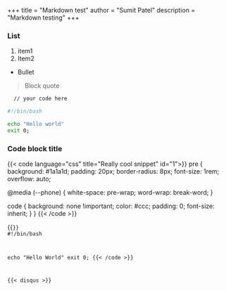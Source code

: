 +++
title = "Markdown test"
author = "Sumit Patel"
description = "Markdown testing"
+++



### List 


1. item1
2. Item2

* Bullet

> Block quote

```html
  // your code here
```

```bash:code.sh
#!/bin/bash

echo "Hello world"
exit 0;
```


### Code block title

{{< code language="css" title="Really cool snippet" id="1">}}
pre {
  background: #1a1a1d;
  padding: 20px;
  border-radius: 8px;
  font-size: 1rem;
  overflow: auto;

  @media (--phone) {
    white-space: pre-wrap;
    word-wrap: break-word;
  }

  code {
    background: none !important;
    color: #ccc;
    padding: 0;
    font-size: inherit;
  }
}
{{< /code >}}


{{<code language="bash" title="Simple cool shell script">}}
#!/bin/bash

echo "Hello World"
exit 0;
{{< /code >}}



{{< disqus >}}

